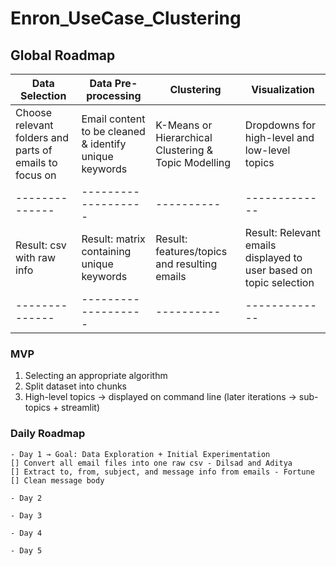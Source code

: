 # Enron_UseCase_Clustering
## Global Roadmap

| Data Selection | Data Pre-processing | Clustering | Visualization |
| -------------- | ------------------- | ---------- | ------------- |
| Choose relevant folders and parts of emails to focus on | Email content to be cleaned & identify unique keywords | K-Means or Hierarchical Clustering & Topic Modelling | Dropdowns for high-level and low-level topics |
| -------------- | ------------------- | ---------- | ------------- |
| Result: csv with raw info | Result: matrix containing unique keywords | Result: features/topics and resulting emails | Result: Relevant emails displayed to user based on topic selection
| -------------- | ------------------- | ---------- | ------------- |


### MVP
1. Selecting an appropriate algorithm
2. Split dataset into chunks
3. High-level topics → displayed on command line (later iterations → sub-topics + streamlit)

### Daily Roadmap
    - Day 1 → Goal: Data Exploration + Initial Experimentation
    [] Convert all email files into one raw csv - Dilsad and Aditya
    [] Extract to, from, subject, and message info from emails - Fortune
    [] Clean message body
    
    - Day 2

    - Day 3

    - Day 4

    - Day 5
